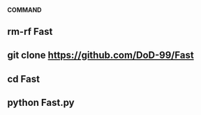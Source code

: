 #### COMMAND

## rm-rf Fast
## git clone https://github.com/DoD-99/Fast
## cd Fast
## python Fast.py
